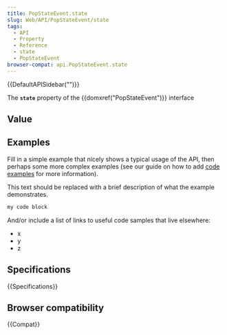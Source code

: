 ```yaml
---
title: PopStateEvent.state
slug: Web/API/PopStateEvent/state
tags:
  - API
  - Property
  - Reference
  - state
  - PopStateEvent
browser-compat: api.PopStateEvent.state
---
```

{{DefaultAPISidebar("")}}

The **`state`** property of the {{domxref("PopStateEvent")}} interface 

## Value



## Examples

Fill in a simple example that nicely shows a typical usage of the API, then perhaps some more complex examples (see our guide on how to add [code examples](/en-US/docs/MDN/Contribute/Structures/Code_examples) for more information).

This text should be replaced with a brief description of what the example demonstrates.

```js
my code block
```

And/or include a list of links to useful code samples that live elsewhere:

*   x
*   y
*   z

## Specifications

{{Specifications}}

## Browser compatibility

{{Compat}}


